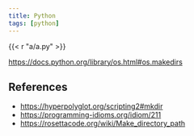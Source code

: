 ```yaml
---
title: Python
tags: [python]
---
```


{{< r "a/a.py" >}}

<https://docs.python.org/library/os.html#os.makedirs>

## References

- <https://hyperpolyglot.org/scripting2#mkdir>
- <https://programming-idioms.org/idiom/211>
- <https://rosettacode.org/wiki/Make_directory_path>
